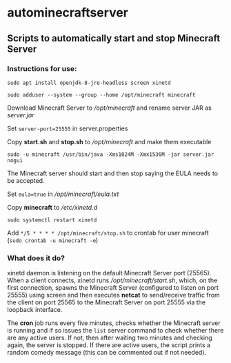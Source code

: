 # autominecraftserver
## Scripts to automatically start and stop Minecraft Server

### Instructions for use:

`sudo apt install openjdk-8-jre-headless screen xinetd`

`sudo adduser --system --group --home /opt/minecraft minecraft`

Download Minecraft Server to */opt/minecraft* and rename server JAR as *server.jar*

Set `server-port=25555` in server.properties

Copy **start.sh** and **stop.sh** to */opt/minecraft* and make them executable

`sudo -u minecraft /usr/bin/java -Xms1024M -Xmx1536M -jar server.jar nogui`

The Minecraft server should start and then stop saying the EULA needs to be accepted.

Set `eula=true` in */opt/minecraft/eula.txt*

Copy **minecraft** to */etc/xinetd.d*

`sudo systemctl restart xinetd`

Add `*/5 * * * * /opt/minecraft/stop.sh` to crontab for user minecraft (`sudo crontab -u minecraft -e`)

### What does it do?

xinetd daemon is listening on the default Minecraft Server port (25565). When a client connects, xinetd runs */opt/minecraft/start.sh*, which, on the first connection, spawns the Minecraft Server (configured to listen on port 25555) using screen and then executes **netcat** to send/receive traffic from the client on port 25565 to the Minecraft Server on port 25555 via the loopback interface.

The **cron** job runs every five minutes, checks whether the Minecraft server is running and if so issues the `list` server command to check whether there are any active users. If not, then after waiting two minutes and checking again, the server is stopped. If there are active users, the script prints a random comedy message (this can be commented out if not needed).
